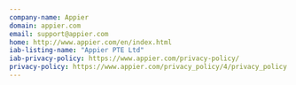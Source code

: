 ```yaml
---
company-name: Appier
domain: appier.com
email: support@appier.com
home: http://www.appier.com/en/index.html
iab-listing-name: "Appier PTE Ltd"
iab-privacy-policy: https://www.appier.com/privacy-policy/
privacy-policy: https://www.appier.com/privacy_policy/4/privacy_policy.html
---
```




